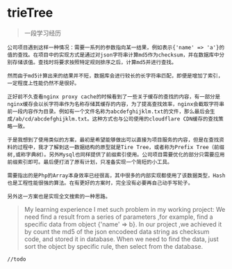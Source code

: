 # trieTree
>   一段学习经历

    公司项目遇到这样一种情况：需要一系列的参数指向某一结果，例如表示{'name' => 'a'}的值的查找。在项目中的实现方式是通过对json字符串计算md5作为checksum，并在数据库中分别存储该值。查找时将要求按照特定规则排序之后，计算md5并进行查找。

    然而由于md5计算出来的结果并不短，数据库会进行较长的长字符串匹配，即便是增加了索引，一定程度上性能仍然不是很好。

    正好前不久查看nginx proxy cache的时候看到了一些关于缓存的查找的内容，有一部分是nginx缓存会以长字符串作为名称存储其缓存的内容，为了提高查找效率，nginx会截取字符串前一段内容作为目录。例如有一个文件名称为abcdefghijklm.txt的文件，那么最后会生成/ab/cd/abcdefghijklm.txt。这种方式也与公司使用的cloudflare CDN缓存的查找策略一致。

    于是我想到了使用类似的方案，最初是希望能够做出可以直接为项目服务的内容，但是在查找资料的过程中，我才了解到这一数据结构的原型就是Tire Tree，或者称为Prefix Tree（前缀树,或称字典树）。另外Mysql也同样提供了前缀索引使用。公司项目需要优化的部分只需要应用前缀索引即可。最后便打消了原有计划，只准备实现一个简短的小工具。

    需要指出的是Php的Array本身效率已经很高，其中很多的内部实现都使用了该数据类型，Hash也是工程性能很强的算法。在有更好的方案时，完全没有必要再自己动手写轮子。

    另外这一方案也是实现全文搜索的一种思路。

> My learning experience
    I met such problem in my working project: We need find a result from a series of parameters ,for example, find a specific data from object {'name' => b}. In our project ,we achieved it by count the md5 of the json encodeed data string as checksum code, and stored it in database. When we need to find the data, just sort the object by specific rule, then select from the database.

    //todo 

